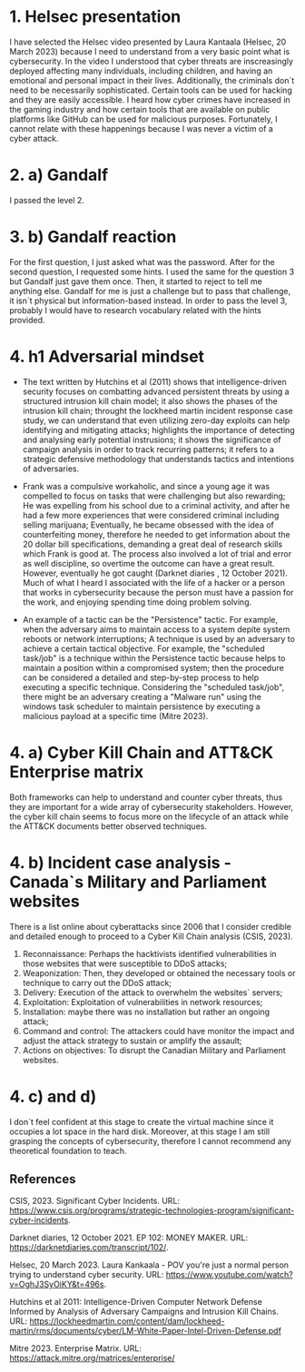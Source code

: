 # 1.  Helsec presentation

I have selected the Helsec video presented by Laura Kantaala (Helsec, 20 March 2023) because I need to understand from a very basic point what is cybersecurity. 
In the video I understood that cyber threats are inscreasingly deployed affecting many individuals, including children, and having an emotional and personal impact in their lives. 
Additionally, the criminals don`t need to be necessarily sophisticated. Certain tools can be used for hacking and they are easily accessible. 
I heard how cyber crimes have increased in the gaming industry and how certain tools that are available on public platforms like GitHub can be used for malicious purposes.
Fortunately, I cannot relate with these happenings because I was never a victim of a cyber attack. 

# 2. a) Gandalf 

I passed the level 2. 

# 3. b) Gandalf reaction

For the first question, I just asked what was the password. After for the second question, I requested some hints. I used the same for the question 3 but Gandalf just gave them
once. Then, it started to reject to tell me anything else. 
Gandalf for me is just a challenge but to pass that challenge, it isn`t physical but information-based instead. In order to pass the level 3, probably I would have to research
vocabulary related with the hints provided. 

# 4. h1 Adversarial mindset

- The text written by Hutchins et al (2011) shows that intelligence-driven security focuses on combatting advanced persistent threats by using a structured intrusion kill 
chain model; it also shows the phases of the intrusion kill chain; throught the lockheed martin incident response case study, we can understand that even utilizing zero-day 
exploits can help identifying and mitigating attacks; highlights the importance of detecting and analysing early potential instrusions; it shows the significance of campaign 
analysis in order to track recurring patterns; it refers to a strategic defensive methodology that understands tactics and intentions of adversaries. 

- Frank was a compulsive workaholic, and since a young age it was compelled to focus on tasks that were challenging but also rewarding; He was expelling from his school
due to a criminal activity, and after he had a few more experiences that were considered criminal including selling marijuana; Eventually, he became obsessed with the idea
of counterfeiting money, therefore he needed to get information about the 20 dollar bill specifications, demanding a great deal of research skills which Frank is good at.
The process also involved a lot of trial and error as well discipline, so overtime the outcome can have a great result. However, eventually he got caught (Darknet diaries
, 12 October 2021). Much of what I heard I associated with the life of a hacker or a person that works in cybersecurity because the person must have a passion for the work, 
and enjoying spending time doing problem solving. 

- An example of a tactic can be the "Persistence" tactic. For example, when the adversary aims to maintain access to a system depite system reboots or network interruptions;
A technique is used by an adversary to achieve a certain tactical objective. For example, the "scheduled task/job" is a technique within the Persistence tactic because helps
to maintain a position within a compromised system; then the procedure can be considered a detailed and step-by-step process to help executing a specific technique. Considering
the "scheduled task/job", there might be an adversary creating a "Malware run" using the windows task scheduler to maintain persistence by executing a malicious payload at a 
specific time (Mitre 2023).

# 4. a) Cyber Kill Chain and ATT&CK Enterprise matrix

Both frameworks can help to understand and counter cyber threats, thus they are important for a wide array of cybersecurity stakeholders.
However, the cyber kill chain seems to focus more on the lifecycle of an attack while the ATT&CK documents better observed techniques.

# 4. b) Incident case analysis - Canada`s Military and Parliament websites

There is a list online about cyberattacks since 2006 that I consider credible and detailed enough to proceed to a Cyber Kill Chain analysis (CSIS, 2023).
  1. Reconnaissance: Perhaps the hacktivists identified vulnerabilities in those websites that were susceptible to DDoS attacks;
  2. Weaponization: Then, they developed or obtained the necessary tools or technique to carry out the DDoS attack;
  3. Delivery: Execution of the attack to overwhelm the websites` servers;
  4. Exploitation: Exploitation of vulnerabilities in network resources;
  5. Installation: maybe there was no installation but rather an ongoing attack;
  6. Command and control: The attackers could have monitor the impact and adjust the attack strategy to sustain or amplify the assault;
  7. Actions on objectives: To disrupt the Canadian Military and Parliament websites.

# 4. c) and d)

I don`t feel confident at this stage to create the virtual machine since it occupies a lot space in the hard disk. 
Moreover, at this stage I am still grasping the concepts of cybersecurity, therefore I cannot recommend any theoretical foundation to teach. 

## References 
CSIS, 2023. Significant Cyber Incidents. URL: https://www.csis.org/programs/strategic-technologies-program/significant-cyber-incidents.

Darknet diaries, 12 October 2021. EP 102: MONEY MAKER. URL: https://darknetdiaries.com/transcript/102/. 

Helsec, 20 March 2023. Laura Kankaala - POV you're just a normal person trying to understand cyber security. URL: https://www.youtube.com/watch?v=OghJ3SyOiKY&t=496s. 

Hutchins et al 2011: Intelligence-Driven Computer Network Defense Informed by Analysis of Adversary Campaigns and Intrusion Kill Chains. URL: 
https://lockheedmartin.com/content/dam/lockheed-martin/rms/documents/cyber/LM-White-Paper-Intel-Driven-Defense.pdf

Mitre 2023. Enterprise Matrix. URL: https://attack.mitre.org/matrices/enterprise/
